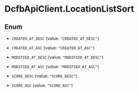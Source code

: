 # DcfbApiClient.LocationListSort

## Enum


* `CREATED_AT_DESC` (value: `"CREATED_AT_DESC"`)

* `CREATED_AT_ASC` (value: `"CREATED_AT_ASC"`)

* `MODIFIED_AT_DESC` (value: `"MODIFIED_AT_DESC"`)

* `MODIFIED_AT_ASC` (value: `"MODIFIED_AT_ASC"`)

* `SCORE_DESC` (value: `"SCORE_DESC"`)

* `SCORE_ASC` (value: `"SCORE_ASC"`)


